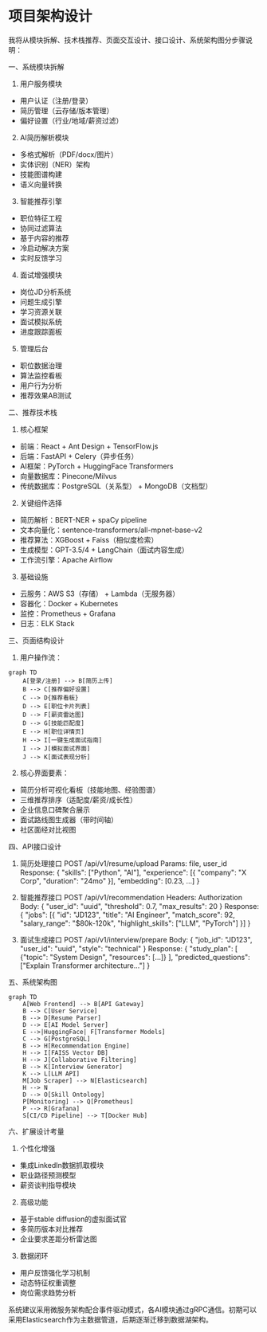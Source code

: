 # 项目架构设计

我将从模块拆解、技术栈推荐、页面交互设计、接口设计、系统架构图分步骤说明：

一、系统模块拆解
1. 用户服务模块
- 用户认证（注册/登录）
- 简历管理（云存储/版本管理）
- 偏好设置（行业/地域/薪资过滤）

2. AI简历解析模块
- 多格式解析（PDF/docx/图片）
- 实体识别（NER）架构
- 技能图谱构建
- 语义向量转换

3. 智能推荐引擎
- 职位特征工程
- 协同过滤算法
- 基于内容的推荐
- 冷启动解决方案
- 实时反馈学习

4. 面试增强模块
- 岗位JD分析系统
- 问题生成引擎
- 学习资源关联
- 面试模拟系统
- 进度跟踪面板

5. 管理后台
- 职位数据治理
- 算法监控看板
- 用户行为分析
- 推荐效果AB测试

二、推荐技术栈
1. 核心框架
- 前端：React + Ant Design + TensorFlow.js
- 后端：FastAPI + Celery（异步任务）
- AI框架：PyTorch + HuggingFace Transformers
- 向量数据库：Pinecone/Milvus
- 传统数据库：PostgreSQL（关系型） + MongoDB（文档型）

2. 关键组件选择
- 简历解析：BERT-NER + spaCy pipeline
- 文本向量化：sentence-transformers/all-mpnet-base-v2
- 推荐算法：XGBoost + Faiss（相似度检索）
- 生成模型：GPT-3.5/4 + LangChain（面试内容生成）
- 工作流引擎：Apache Airflow

3. 基础设施
- 云服务：AWS S3（存储） + Lambda（无服务器）
- 容器化：Docker + Kubernetes
- 监控：Prometheus + Grafana
- 日志：ELK Stack

三、页面结构设计
1. 用户操作流：

```mermaid
graph TD
    A[登录/注册] --> B[简历上传]
    B --> C[推荐偏好设置]
    C --> D{推荐看板}
    D --> E[职位卡片列表]
    D --> F[薪资雷达图]
    D --> G[技能匹配度]
    E --> H[职位详情页]
    H --> I[一键生成面试指南]
    I --> J[模拟面试界面]
    J --> K[面试表现分析]
```

2. 核心界面要素：
- 简历分析可视化看板（技能地图、经验图谱）
- 三维推荐排序（适配度/薪资/成长性）
- 企业信息口碑聚合展示
- 面试路线图生成器（带时间轴）
- 社区面经对比视图

四、API接口设计
1. 简历处理接口
POST /api/v1/resume/upload
Params: file, user_id
Response: 
{
  "skills": ["Python", "AI"],
  "experience": [{
    "company": "X Corp",
    "duration": "24mo"
  }],
  "embedding": [0.23, ...]
}

2. 智能推荐接口
POST /api/v1/recommendation
Headers: Authorization
Body: {
  "user_id": "uuid",
  "threshold": 0.7,
  "max_results": 20
}
Response:
{
  "jobs": [{
    "id": "JD123",
    "title": "AI Engineer",
    "match_score": 92,
    "salary_range": "$80k-120k",
    "highlight_skills": ["LLM", "PyTorch"]
  }]
}

3. 面试生成接口
POST /api/v1/interview/prepare
Body: {
  "job_id": "JD123",
  "user_id": "uuid",
  "style": "technical" 
}
Response:
{
  "study_plan": [
    {"topic": "System Design", "resources": [...]}
  ],
  "predicted_questions": ["Explain Transformer architecture..."]
}

五、系统架构图

```mermaid
graph TD
    A[Web Frontend] --> B[API Gateway]
    B --> C[User Service]
    B --> D[Resume Parser]
    D --> E[AI Model Server]
    E -->|HuggingFace| F[Transformer Models]
    C --> G[PostgreSQL]
    B --> H[Recommendation Engine]
    H --> I[FAISS Vector DB]
    H --> J[Collaborative Filtering]
    B --> K[Interview Generator]
    K --> L[LLM API]
    M[Job Scraper] --> N[Elasticsearch]
    H --> N
    D --> O[Skill Ontology]
    P[Monitoring] --> Q[Prometheus]
    P --> R[Grafana]
    S[CI/CD Pipeline] --> T[Docker Hub]
```

六、扩展设计考量
1. 个性化增强
- 集成LinkedIn数据抓取模块
- 职业路径预测模型
- 薪资谈判指导模块

2. 高级功能
- 基于stable diffusion的虚拟面试官
- 多简历版本对比推荐
- 企业要求差距分析雷达图

3. 数据闭环
- 用户反馈强化学习机制
- 动态特征权重调整
- 岗位需求趋势分析

系统建议采用微服务架构配合事件驱动模式，各AI模块通过gRPC通信。初期可以采用Elasticsearch作为主数据管道，后期逐渐迁移到数据湖架构。